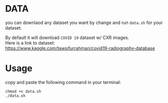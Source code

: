 # DATA

you can downlaod any dataset you want by change and run `data.sh` for your dataset.

By default it will download `COVID 19` dataset w/ CXR images.<br>
Here is a link to dataset:<br>
https://www.kaggle.com/tawsifurrahman/covid19-radiography-database
# Usage
copy and paste the following command in your terminal:

    chmod +x data.sh
    ./data.sh